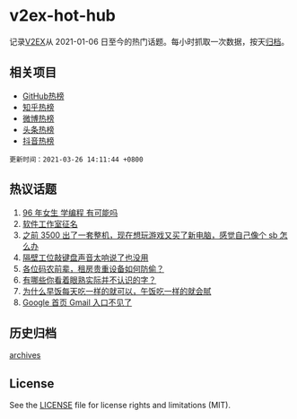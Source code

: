 # v2ex-hot-hub

 记录[V2EX](https://www.v2ex.com/)从 2021-01-06 日至今的热门话题。每小时抓取一次数据，按天[归档](archives)。
 
 ## 相关项目

- [GitHub热榜](https://github.com/lonnyzhang423/github-hot-hub)
- [知乎热榜](https://github.com/lonnyzhang423/zhihu-hot-hub)
- [微博热榜](https://github.com/lonnyzhang423/weibo-hot-hub)
- [头条热榜](https://github.com/lonnyzhang423/toutiao-hot-hub)
- [抖音热榜](https://github.com/lonnyzhang423/douyin-hot-hub)


 `更新时间：2021-03-26 14:11:44 +0800`

## 热议话题

1. [96 年女生 学编程 有可能吗](https://www.v2ex.com/t/765087)
1. [软件工作室征名](https://www.v2ex.com/t/765071)
1. [之前 3500 出了一套整机，现在想玩游戏又买了新电脑，感觉自己像个 sb 怎么办](https://www.v2ex.com/t/765249)
1. [隔壁工位敲键盘声音太响说了也没用](https://www.v2ex.com/t/765091)
1. [各位码农前辈，租房贵重设备如何防偷？](https://www.v2ex.com/t/765254)
1. [有哪些你看着眼熟实际并不认识的字？](https://www.v2ex.com/t/765262)
1. [为什么早饭每天吃一样的就可以，午饭吃一样的就会腻](https://www.v2ex.com/t/765250)
1. [Google 首页 Gmail 入口不见了](https://www.v2ex.com/t/765128)

## 历史归档

[archives](archives)

## License

See the [LICENSE](LICENSE) file for license rights and limitations (MIT).
